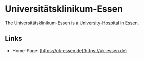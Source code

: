 # Universitätsklinikum-Essen

The Universitätsklinikum-Essen is a [University-Hospital](800023.md) in [Essen](140000077.md).

## Links

- Home-Page: [https://uk-essen.de](https://uk-essen.de)
